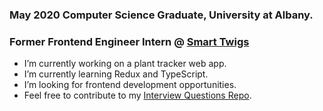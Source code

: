  ### May 2020 Computer Science Graduate, University at Albany.
 ### Former Frontend Engineer Intern @  [Smart Twigs](https://www.smarttwigs.com/)


-  I’m currently working on a plant tracker web app.
-  I’m currently learning Redux and TypeScript.
-  I’m looking for frontend development opportunities.
-  Feel free to contribute to my [Interview Questions Repo](https://github.com/sollazzo08/my-interview-questions).

<!--
**sollazzo08/sollazzo08** is a ✨ _special_ ✨ repository because its `README.md` (this file) appears on your GitHub profile.


- 🔭 I’m currently working on ...
- 🌱 I’m currently learning ...
- 👯 I’m looking to collaborate on ...
- 🤔 I’m looking for help with ...
- 💬 Ask me about ...
- 📫 How to reach me: ...
- 😄 Pronouns: ...
- ⚡ Fun fact: ...
-->
